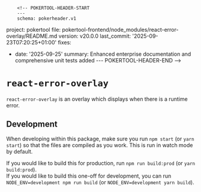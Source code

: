         <!-- POKERTOOL-HEADER-START
        ---
        schema: pokerheader.v1
project: pokertool
file: pokertool-frontend/node_modules/react-error-overlay/README.md
version: v20.0.0
last_commit: '2025-09-23T07:20:25+01:00'
fixes:
- date: '2025-09-25'
  summary: Enhanced enterprise documentation and comprehensive unit tests added
        ---
        POKERTOOL-HEADER-END -->
# `react-error-overlay`

`react-error-overlay` is an overlay which displays when there is a runtime error.

## Development

When developing within this package, make sure you run `npm start` (or `yarn start`) so that the files are compiled as you work.
This is run in watch mode by default.

If you would like to build this for production, run `npm run build:prod` (or `yarn build:prod`).<br>
If you would like to build this one-off for development, you can run `NODE_ENV=development npm run build` (or `NODE_ENV=development yarn build`).
